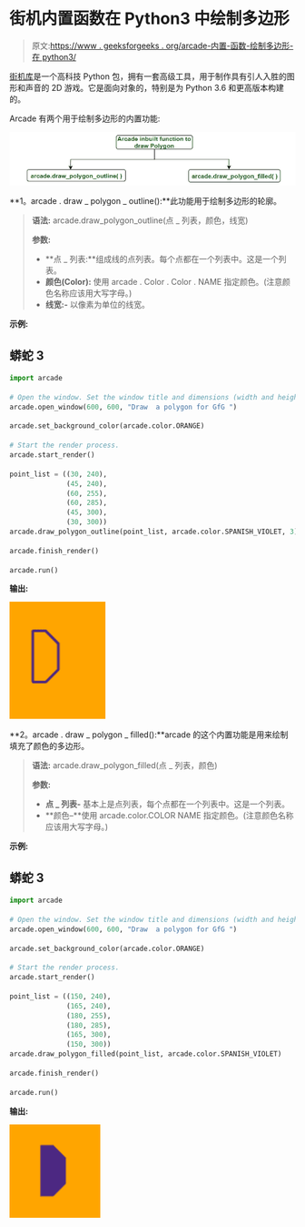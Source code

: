 # 街机内置函数在 Python3 中绘制多边形

> 原文:[https://www . geeksforgeeks . org/arcade-内置-函数-绘制多边形-在 python3/](https://www.geeksforgeeks.org/arcade-inbuilt-functions-to-draw-polygon-in-python3/)

[街机库](https://www.geeksforgeeks.org/arcade-library-in-python/)是一个高科技 Python 包，拥有一套高级工具，用于制作具有引人入胜的图形和声音的 2D 游戏。它是面向对象的，特别是为 Python 3.6 和更高版本构建的。

Arcade 有两个用于绘制多边形的内置功能:

![](img/1d72f7ee64ce5223ef8bc75776237106.png)

**1。arcade . draw _ polygon _ outline():**此功能用于绘制多边形的轮廓。

> **语法:** arcade.draw_polygon_outline(点 _ 列表，颜色，线宽)
> 
> **参数:**
> 
> *   **点 _ 列表:**组成线的点列表。每个点都在一个列表中。这是一个列表。
> *   **颜色(Color):** 使用 arcade . Color . Color . NAME 指定颜色。(注意颜色名称应该用大写字母。)
> *   **线宽:-** 以像素为单位的线宽。

**示例:**

## 蟒蛇 3

```py
import arcade

# Open the window. Set the window title and dimensions (width and height)
arcade.open_window(600, 600, "Draw  a polygon for GfG ")

arcade.set_background_color(arcade.color.ORANGE)

# Start the render process.
arcade.start_render()

point_list = ((30, 240),
              (45, 240),
              (60, 255),
              (60, 285),
              (45, 300),
              (30, 300))
arcade.draw_polygon_outline(point_list, arcade.color.SPANISH_VIOLET, 3)

arcade.finish_render()

arcade.run()
```

**输出:**

![](img/9a8cd03be5d86652b61ee22de0b96a8a.png)

**2。arcade . draw _ polygon _ filled():**arcade 的这个内置功能是用来绘制填充了颜色的多边形。

> **语法:** arcade.draw_polygon_filled(点 _ 列表，颜色)
> 
> **参数:**
> 
> *   **点 _ 列表-** 基本上是点列表，每个点都在一个列表中。这是一个列表。
> *   **颜色–**使用 arcade.color.COLOR NAME 指定颜色。(注意颜色名称应该用大写字母。)

**示例:**

## 蟒蛇 3

```py
import arcade

# Open the window. Set the window title and dimensions (width and height)
arcade.open_window(600, 600, "Draw  a polygon for GfG ")

arcade.set_background_color(arcade.color.ORANGE)

# Start the render process.
arcade.start_render()

point_list = ((150, 240),
              (165, 240),
              (180, 255),
              (180, 285),
              (165, 300),
              (150, 300))
arcade.draw_polygon_filled(point_list, arcade.color.SPANISH_VIOLET)

arcade.finish_render()

arcade.run()
```

**输出:**

![](img/faa5d833bb0cec799ed3ed485b11fcd8.png)